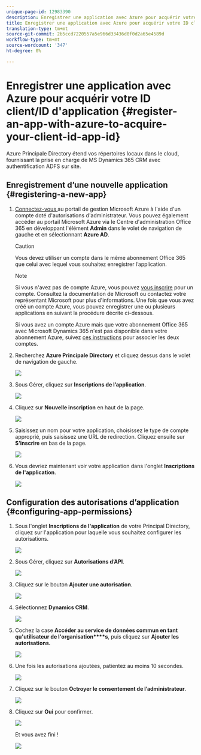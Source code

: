 ```yaml
---
unique-page-id: 12983390
description: Enregistrer une application avec Azure pour acquérir votre ID client/ID d'application - Documents marketing - Documentation du produit
title: Enregistrer une application avec Azure pour acquérir votre ID client/ID d'application
translation-type: tm+mt
source-git-commit: 2b5ccd7220557a5e966d33436d0f0d2a65e4589d
workflow-type: tm+mt
source-wordcount: '347'
ht-degree: 0%

---
```



# Enregistrer une application avec Azure pour acquérir votre ID client/ID d&#39;application {#register-an-app-with-azure-to-acquire-your-client-id-app-id}

Azure Principale Directory étend vos répertoires locaux dans le cloud, fournissant la prise en charge de MS Dynamics 365 CRM avec authentification ADFS sur site.

## Enregistrement d’une nouvelle application {#registering-a-new-app}

1. [Connectez-vous ](http://manage.windowsazure.com/) au portail de gestion Microsoft Azure à l&#39;aide d&#39;un compte doté d&#39;autorisations d&#39;administrateur. Vous pouvez également accéder au portail Microsoft Azure via le Centre d&#39;administration Office 365 en développant l&#39;élément **Admin** dans le volet de navigation de gauche et en sélectionnant **Azure AD**.

   >[!CAUTION]
   >
   >Vous devez utiliser un compte dans le même abonnement Office 365 que celui avec lequel vous souhaitez enregistrer l’application.

   >[!NOTE]
   >
   >Si vous n&#39;avez pas de compte Azure, vous pouvez [vous inscrire](https://azure.microsoft.com/en-us/free/) pour un compte. Consultez la documentation de Microsoft ou contactez votre représentant Microsoft pour plus d&#39;informations. Une fois que vous avez créé un compte Azure, vous pouvez enregistrer une ou plusieurs applications en suivant la procédure décrite ci-dessous.
   >
   >
   >Si vous avez un compte Azure mais que votre abonnement Office 365 avec Microsoft Dynamics 365 n&#39;est pas disponible dans votre abonnement Azure, suivez [ces instructions](https://msdn.microsoft.com/office/office365/howto/setup-development-environment#bk_CreateAzureSubscription) pour associer les deux comptes.

1. Recherchez **Azure Principale Directory** et cliquez dessus dans le volet de navigation de gauche.

   ![](assets/two.png)

1. Sous Gérer, cliquez sur **Inscriptions de l’application**.

   ![](assets/three.png)

1. Cliquez sur **Nouvelle inscription** en haut de la page.

   ![](assets/four.png)

1. Saisissez un nom pour votre application, choisissez le type de compte approprié, puis saisissez une URL de redirection. Cliquez ensuite sur **S’inscrire** en bas de la page.

   ![](assets/five.png)

1. Vous devriez maintenant voir votre application dans l&#39;onglet **Inscriptions de l&#39;application**.

   ![](assets/six.png)

## Configuration des autorisations d’application {#configuring-app-permissions}

1. Sous l&#39;onglet **Inscriptions de l&#39;application** de votre Principal Directory, cliquez sur l&#39;application pour laquelle vous souhaitez configurer les autorisations.

   ![](assets/seven.png)

1. Sous Gérer, cliquez sur **Autorisations d’API**.

   ![](assets/eight.png)

1. Cliquez sur le bouton **Ajouter une autorisation**.

   ![](assets/nine.png)

1. Sélectionnez **Dynamics CRM**.

   ![](assets/ten.png)

1. Cochez la case **Accéder au service de données commun en tant qu&#39;utilisateur de l&#39;organisation****s**, puis cliquez sur **Ajouter les autorisations.**

   ![](assets/eleven.png)

1. Une fois les autorisations ajoutées, patientez au moins 10 secondes.

   ![](assets/twelve.png)

1. Cliquez sur le bouton **Octroyer le consentement de l’administrateur**.

   ![](assets/thirteen.png)

1. Cliquez sur **Oui** pour confirmer.

   ![](assets/fourteen.png)

   Et vous avez fini !

   ![](assets/fifteen.png)

